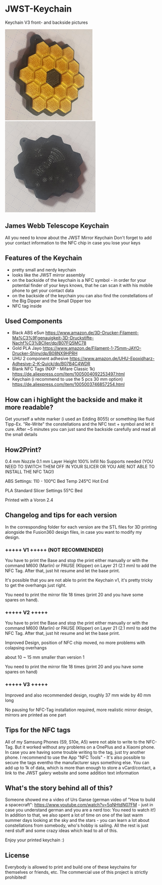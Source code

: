 # JWST-Keychain
Keychain V3 front- and backside pictures

<img src="pictures/v3_1.jpg" alt="Keychain V3 front" height="300"/> <img src="pictures/v3_4.jpg" alt="Keychain V3 back " height="300"/>

## James Webb Telescope Keychain

All you need to know about the JWST Mirror Keychain
Don't forget to add your contact information to the NFC chip in case you lose your keys

## Features of the Keychain
- pretty small and nerdy keychain
- looks like the JWST mirror assembly
- on the backside of the keychain is a NFC symbol - in order for your potential finder of your keys knows, that he can scan it with his mobile phone to get your contact data
- on the backside of the keychain you can also find the constellations of the Big Dipper and the Small Dipper too
- NFC tag inside

## Used Components
- Black ABS eSun
https://www.amazon.de/3D-Drucker-Filament-Ma%C3%9Fgenauigkeit-3D-Druckstifte-Nachf%C3%BCller/dp/B07FQ5MC78
- Gold PLA Jayo
https://www.amazon.de/Filament-1-75mm-JAYO-Drucker-Shiny/dp/B08NX9HPRH
- UHU 2 component adhesive
https://www.amazon.de/UHU-Epoxidharz-Adhesive-2-K-Quick/dp/B07B4C4WDR
- Blank NFC Tags (NXP - Mifare Classic 1k)
https://de.aliexpress.com/item/1005004092253497.html
- Keychain (i recommend to use the 5 pcs 30 mm option)
https://de.aliexpress.com/item/1005003746857254.html

## How can i highlight the backside and make it more readable? 
Get yourself a white marker (i used an Edding 8055) or something like fluid Tipp-Ex.
"Re-Write" the constellations and the NFC text + symbol and let it cure.
After ~5 minutes you can just sand the backside carefully and read all the small details

## How2Print? 
0.4 mm Nozzle
0.1 mm Layer Height
100% Infill
No Supports needed (YOU NEED TO SWITCH THEM OFF IN YOUR SLICER OR YOU ARE NOT ABLE TO INSTALL THE NFC TAG!)

ABS Settings:
110 - 100°C Bed Temp
245°C Hot End

PLA
Standard Slicer Settings
55°C Bed

Printed with a Voron 2.4

## Changelog and tips for each version 
In the corresponding folder for each version are the STL files for 3D printing alongside the Fusion360 design files, in case you want to modify my design.
### +++++ V1 +++++ (NOT RECOMMENDED)
You have to print the Base and stop the print either manually or with the command M600 (Marlin) or PAUSE (Klipper) on Layer 21 (2.1 mm) to add the NFC Tag.
After that, just hit resume and let the base print.

It's possible that you are not able to print the Keychain v1, it's pretty tricky to get the overhangs just right.

You need to print the mirror file 18 times (print 20 and you have some spares on hand).

### +++++ V2 +++++
You have to print the Base and stop the print either manually or with the command M600 (Marlin) or PAUSE (Klipper) on Layer 21 (2.1 mm) to add the NFC Tag.
After that, just hit resume and let the base print.

Improved Design, position of NFC chip moved, no more problems with colapsing overhangs

about 10 ~ 15 mm smaller than version 1

You need to print the mirror file 18 times (print 20 and you have some spares on hand)

### +++++ V3 +++++
Improved and also recommended design, roughly 37 mm wide by 40 mm long

No pausing for NFC-Tag installation required, more realistic mirror design, mirrors are printed as one part

## Tips for the NFC tags 
All of my Samsung Phones (S9, S10e, A5) were not able to write to the NFC-Tag. But it worked without any problems on a OnePlus and a Xiaomi phone. 
In case you are having some trouble writing to the tag, just try another phone.
I recommend to use the App "NFC Tools" - It's also possible to secure the tags eventho the manufacturer says something else. You can add up to 1k of data, which is more than enough to store a vCard/contact, a link to the JWST galery website and some addition text information

## What's the story behind all of this?
Someone showed me a video of Urs Ganse (german video of "How to build a spacecraft": https://www.youtube.com/watch?v=5qNHtdN07FM - just in case you understand german and you are a nerd too: You need to watch it!)
In addition to that, we also spent a lot of time on one of the last warm summer days looking at the sky and the stars - you can learn a lot about constellations from somebody, who's hobby is sailing.
All the rest is just nerd stuff and some crazy ideas which lead to all of this. 

Enjoy your printed keychain :)

## License
Everybody is allowed to print and build one of these keychains for themselves or friends, etc. The commercial use of this project is strictly prohibited!
